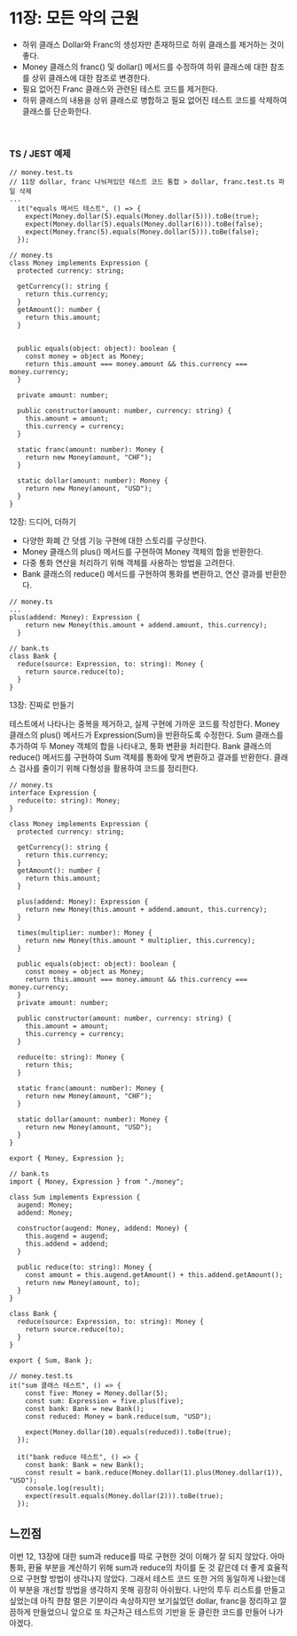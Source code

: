 # 11장: 모든 악의 근원

- 하위 클래스 Dollar와 Franc의 생성자만 존재하므로 하위 클래스를 제거하는 것이 좋다.
- Money 클래스의 franc() 및 dollar() 메서드를 수정하여 하위 클래스에 대한 참조를 상위 클래스에 대한 참조로 변경한다.
- 필요 없어진 Franc 클래스와 관련된 테스트 코드를 제거한다.
- 하위 클래스의 내용을 상위 클래스로 병합하고 필요 없어진 테스트 코드를 삭제하여 클래스를 단순화한다.

<br>

### TS / JEST 예제

```
// money.test.ts
// 11장 dollar, franc 나눠져있던 테스트 코드 통합 > dollar, franc.test.ts 파일 삭제
...
  it("equals 메서드 테스트", () => {
    expect(Money.dollar(5).equals(Money.dollar(5))).toBe(true);
    expect(Money.dollar(5).equals(Money.dollar(6))).toBe(false);
    expect(Money.franc(5).equals(Money.dollar(5))).toBe(false);
  });

```

```
// money.ts
class Money implements Expression {
  protected currency: string;

  getCurrency(): string {
    return this.currency;
  }
  getAmount(): number {
    return this.amount;
  }


  public equals(object: object): boolean {
    const money = object as Money;
    return this.amount === money.amount && this.currency === money.currency;
  }

  private amount: number;

  public constructor(amount: number, currency: string) {
    this.amount = amount;
    this.currency = currency;
  }

  static franc(amount: number): Money {
    return new Money(amount, "CHF");
  }

  static dollar(amount: number): Money {
    return new Money(amount, "USD");
  }
}
```

12장: 드디어, 더하기

- 다양한 화폐 간 덧셈 기능 구현에 대한 스토리를 구상한다.
- Money 클래스의 plus() 메서드를 구현하여 Money 객체의 합을 반환한다.
- 다중 통화 연산을 처리하기 위해 객체를 사용하는 방법을 고려한다.
- Bank 클래스의 reduce() 메서드를 구현하여 통화를 변환하고, 연산 결과를 반환한다.

```
// money.ts
...
plus(addend: Money): Expression {
    return new Money(this.amount + addend.amount, this.currency);
  }
```

```
// bank.ts
class Bank {
  reduce(source: Expression, to: string): Money {
    return source.reduce(to);
  }
}
```

13장: 진짜로 만들기

테스트에서 나타나는 중복을 제거하고, 실제 구현에 가까운 코드를 작성한다.
Money 클래스의 plus() 메서드가 Expression(Sum)을 반환하도록 수정한다.
Sum 클래스를 추가하여 두 Money 객체의 합을 나타내고, 통화 변환을 처리한다.
Bank 클래스의 reduce() 메서드를 구현하여 Sum 객체를 통화에 맞게 변환하고 결과를 반환한다.
클래스 검사를 줄이기 위해 다형성을 활용하여 코드를 정리한다.

```
// money.ts
interface Expression {
  reduce(to: string): Money;
}

class Money implements Expression {
  protected currency: string;

  getCurrency(): string {
    return this.currency;
  }
  getAmount(): number {
    return this.amount;
  }

  plus(addend: Money): Expression {
    return new Money(this.amount + addend.amount, this.currency);
  }

  times(multiplier: number): Money {
    return new Money(this.amount * multiplier, this.currency);
  }

  public equals(object: object): boolean {
    const money = object as Money;
    return this.amount === money.amount && this.currency === money.currency;
  }
  private amount: number;

  public constructor(amount: number, currency: string) {
    this.amount = amount;
    this.currency = currency;
  }

  reduce(to: string): Money {
    return this;
  }

  static franc(amount: number): Money {
    return new Money(amount, "CHF");
  }

  static dollar(amount: number): Money {
    return new Money(amount, "USD");
  }
}

export { Money, Expression };
```

```
// bank.ts
import { Money, Expression } from "./money";

class Sum implements Expression {
  augend: Money;
  addend: Money;

  constructor(augend: Money, addend: Money) {
    this.augend = augend;
    this.addend = addend;
  }

  public reduce(to: string): Money {
    const amount = this.augend.getAmount() + this.addend.getAmount();
    return new Money(amount, to);
  }
}

class Bank {
  reduce(source: Expression, to: string): Money {
    return source.reduce(to);
  }
}

export { Sum, Bank };
```

```
// money.test.ts
it("sum 클래스 테스트", () => {
    const five: Money = Money.dollar(5);
    const sum: Expression = five.plus(five);
    const bank: Bank = new Bank();
    const reduced: Money = bank.reduce(sum, "USD");

    expect(Money.dollar(10).equals(reduced)).toBe(true);
  });

  it("bank reduce 테스트", () => {
    const bank: Bank = new Bank();
    const result = bank.reduce(Money.dollar(1).plus(Money.dollar(1)), "USD");
    console.log(result);
    expect(result.equals(Money.dollar(2))).toBe(true);
  });
```

## 느낀점

이번 12, 13장에 대한 sum과 reduce를 따로 구현한 것이 이해가 잘 되지 않았다. 아마 통화, 환율 부분을 계산하기 위해 sum과 reduce의 차이를 둔 것 같은데 더 좋게 효율적으로 구현할 방법이 생각나지 않았다. 그래서 테스트 코드 또한 거의 동일하게 나왔는데 이 부분을 개선할 방법을 생각하지 못해 굉장히 아쉬웠다. 나만의 투두 리스트를 만들고 싶었는데 아직 한참 멀은 기분이라 속상하지만 보기싫었던 dollar, franc을 정리하고 깔끔하게 만들었으니 앞으로 또 차근차근 테스트의 기반을 둔 클린한 코드를 만들어 나가야겠다.
